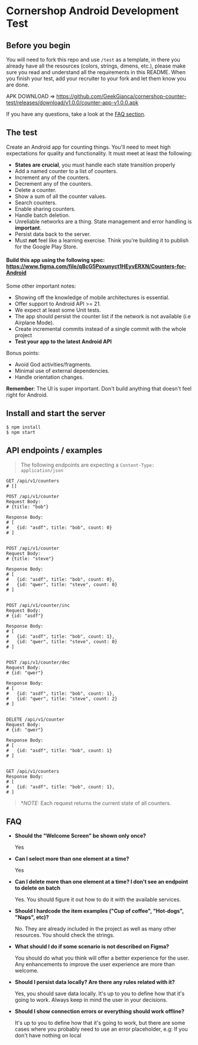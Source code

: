 # Cornershop Android Development Test

## Before you begin
You will need to fork this repo and use `/test` as a template, in there you already have all the resources (colors, strings, dimens, etc.), please make sure you read and understand all the requirements in this README. When you finish your test, add your recruiter to your fork and let them know you are done.

APK DOWNLOAD => https://github.com/GeekGianca/cornershop-counter-test/releases/download/v1.0.0/counter-app-v1.0.0.apk

If you have any questions, take a look at the [FAQ section](#faq).

## The test
Create an Android app for counting things. You'll need to meet high expectations for quality and functionality. It must meet at least the following:

* **States are crucial**, you must handle each state transition properly
* Add a named counter to a list of counters.
* Increment any of the counters.
* Decrement any of the counters.
* Delete a counter.
* Show a sum of all the counter values.
* Search counters.
* Enable sharing counters.
* Handle batch deletion.
* Unreliable networks are a thing. State management and error handling is **important**.
* Persist data back to the server.
* Must **not** feel like a learning exercise. Think you're building it to publish for the Google Play Store.

#### Build this app using the following spec: https://www.figma.com/file/qBcG5Poxunyct1HEyvERXN/Counters-for-Android

Some other important notes:

* Showing off the knowledge of mobile architectures is essential.
* Offer support to Android API >= 21.
* We expect at least some Unit tests.
* The app should persist the counter list if the network is not available (i.e Airplane Mode).
* Create incremental commits instead of a single commit with the whole project
* **Test your app to the latest Android API**

Bonus points:
* Avoid God activities/fragments.
* Minimal use of external dependencies.
* Handle orientation changes.


**Remember**: The UI is super important. Don't build anything that doesn't feel right for Android.


## Install and start the server

```
$ npm install
$ npm start
```

## API endpoints / examples

> The following endpoints are expecting a `Content-Type: application/json`

```
GET /api/v1/counters
# []

POST /api/v1/counter
Request Body: 
# {title: "bob"}

Response Body:
# [
#   {id: "asdf", title: "bob", count: 0}
# ]


POST /api/v1/counter
Request Body: 
# {title: "steve"}

Response Body:
# [
#   {id: "asdf", title: "bob", count: 0},
#   {id: "qwer", title: "steve", count: 0}
# ]


POST /api/v1/counter/inc
Request Body: 
# {id: "asdf"}

Response Body:
# [
#   {id: "asdf", title: "bob", count: 1},
#   {id: "qwer", title: "steve", count: 0}
# ]


POST /api/v1/counter/dec
Request Body:
# {id: "qwer"}

Response Body:
# [
#   {id: "asdf", title: "bob", count: 1},
#   {id: "qwer", title: "steve", count: 2}
# ]


DELETE /api/v1/counter
Request Body:
# {id: "qwer"}

Response Body:
# [
#   {id: "asdf", title: "bob", count: 1}
# ]


GET /api/v1/counters
Response Body:
# [
#   {id: "asdf", title: "bob", count: 1},
# ]
```

> **NOTE:* Each request returns the current state of all counters.

## FAQ
- **Should the "Welcome Screen" be shown only once?**

  Yes

- **Can I select more than one element at a time?**

  Yes

- **Can I delete more than one element at a time? I don't see an endpoint to delete on batch**
  
  Yes. You should figure it out how to do it with the available services.

- **Should I hardcode the item examples ("Cup of coffee", "Hot-dogs", "Naps", etc)?**
  
  No. They are already included in the project as well as many other resources. You should check the strings.

- **What should I do if some scenario is not described on Figma?**
  
  You should do what you think will offer a better experience for the user. Any enhancements to improve the user experience are more than welcome.

- **Should I persist data locally? Are there any rules related with it?**
  
  Yes, you should save data locally. It's up to you to define how that it's going to work. Always keep in mind the user in your decisions.

- **Should I show connection errors or everything should work offline?**
  
  It's up to you to define how that it's going to work, but there are some cases where you probably need to use an error placeholder, e.g: If you don't have nothing on local
